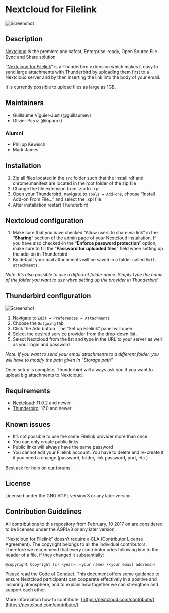 # Nextcloud for Filelink

![Screenshot](https://raw.githubusercontent.com/nextcloud/nextcloud-filelink/master/screenshots/configured.png)

## Description

[Nextcloud](https://nextcloud.com) is the premiere and safest, Enterprise-ready, Open Source File Sync and Share solution

“[Nextcloud for Filelink](https://addons.mozilla.org/thunderbird/addon/nextcloud-filelink/)” is a Thunderbird extension which makes it easy to send large attachments with Thunderbird by uploading them first to a Nextcloud server and by then inserting the link into the body of your email.

It is currently possible to upload files as large as 1GB.

## Maintainers

* Guillaume Viguier-Just (@guillaumev)
* Olivier Paroz (@oparoz)

### Alumni

* Philipp Kewisch
* Mark James

## Installation

1. Zip all files located in the `src` folder such that the install.rdf and chrome.manifest are located in the root folder of the zip file
1. Change the file extension from .zip to .xpi
1. Open your Thunderbird, navigate to `Tools → Add-ons`, choose “Install Add-on From File…” and select the .xpi file
1. After installation restart Thunderbird

## Nextcloud configuration

1. Make sure that you have checked “Allow users to share via link” in the “**Sharing**” section of the admin page of your Nextcloud installation. If you have also checked-in the “**Enforce password protection**” option, make sure to fill the “**Password for uploaded files**” field when setting up the add-on in Thunderbird
1. By default your mail attachments will be saved in a folder called `Mail-attachments`.

*Note: It’s also possible to use a different folder name. Simply type the name of the folder you want to use when setting up the provider in Thunderbird*

## Thunderbird configuration

![Screenshot](https://raw.githubusercontent.com/nextcloud/nextcloud-filelink/master/screenshots/setup.png)

1. Navigate to `Edit → Preferences → Attachments` 
1. Choose the `Outgoing` tab
1. Click the Add button. The “Set up Filelink” panel will open.
1. Select the desired service provider from the drop-down list.
1. Select Nextcloud from the list and type in the URL to your server as well as your login and password

*Note: If you want to send your email attachments to a different folder, you will have to modify the path given in “Storage path”*

Once setup is complete, Thunderbird will always ask you if you want to upload big attachments to Nextcloud.

## Requirements

* [Nextcloud](https://nextcloud.org/): 11.0.2 and newer
* [Thunderbird](https://www.thunderbird.net/): 17.0 and newer

## Known issues

* It’s not possible to use the same Filelink provider more than once
* You can only create public links
* Public links will always have the same password
* You cannot edit your Filelink account. You have to delete and re-create it if you need a change (password, folder, link password, port, etc.)

Best ask for help [on our forums](https://help.nextcloud.com/c/apps/filelink).

## License

Licensed under the GNU AGPL version 3 or any later version

## Contribution Guidelines

All contributions to this repository from February, 10 2017 on are considered to be
licensed under the AGPLv3 or any later version.

“Nextcloud for Filelink” doesn’t require a CLA (Contributor License Agreement).
The copyright belongs to all the individual contributors. Therefore we recommend
that every contributor adds following line to the header of a file, if they
changed it substantially:

```
@copyright Copyright (c) <year>, <your name> (<your email address>)
```

Please read the [Code of Conduct](https://nextcloud.com/community/code-of-conduct/). This document offers some guidance to ensure Nextcloud participants can cooperate effectively in a positive and inspiring atmosphere, and to explain how together we can strengthen and support each other.

More information how to contribute: [https://nextcloud.com/contribute/](https://nextcloud.com/contribute/)
